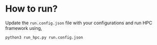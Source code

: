 # How to run?

Update the `run.config.json` file with your configurations and run HPC framework using,
```
python3 run_hpc.py run.config.json











